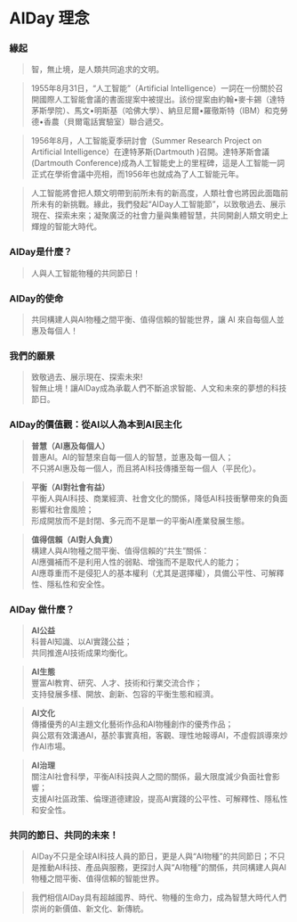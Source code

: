 # AIDay 理念

### 緣起

> 智，無止境，是人類共同追求的文明。

> 1955年8月31日，“人工智能”（Artificial Intelligence）一詞在一份關於召開國際人工智能會議的書面提案中被提出。該份提案由約翰•麥卡錫（達特茅斯學院）、馬文•明斯基（哈佛大學）、納旦尼爾•羅徹斯特（IBM）和克勞德•香農（貝爾電話實驗室）聯合遞交。

> 1956年8月，人工智能夏季研討會（Summer Research Project on Artificial Intelligence）在達特茅斯(Dartmouth )召開。達特茅斯會議(Dartmouth Conference)成為人工智能史上的里程碑，這是人工智能一詞正式在學術會議中亮相，而1956年也就成為了人工智能元年。

> 人工智能將會把人類文明帶到前所未有的新高度，人類社會也將因此面臨前所未有的新挑戰。緣此，我們發起“AIDay人工智能節”，以致敬過去、展示現在、探索未來；凝聚廣泛的社會力量與集體智慧，共同開創人類文明史上輝煌的智能大時代。


### AIDay是什麼？

> 人與人工智能物種的共同節日！

### AIDay的使命

> 共同構建人與AI物種之間平衡、值得信賴的智能世界，讓 AI 來自每個人並惠及每個人！

### 我們的願景

> 致敬過去、展示現在、探索未來!<br/>
智無止境！讓AIDay成為承載人們不斷追求智能、人文和未來的夢想的科技節日。

### AIDay的價值觀：從AI以人為本到AI民主化

> <strong>普慧（AI惠及每個人）</strong><br/>
普惠AI。AI的智慧來自每一個人的智慧，並惠及每一個人；<br/>
不只將AI惠及每一個人，而且將AI科技傳播至每一個人（平民化）。

> <strong>平衡（AI對社會有益）</strong><br/>
平衡人與AI科技、商業經濟、社會文化的關係，降低AI科技衝擊帶來的負面影響和社會風險；<br/>
形成開放而不是封閉、多元而不是單一的平衡AI產業發展生態。

> <strong>值得信賴（AI對人負責）</strong><br/>
構建人與AI物種之間平衡、值得信賴的“共生”關係：<br/>
AI應彌補而不是利用人性的弱點、增強而不是取代人的能力； <br/>
AI應尊重而不是侵犯人的基本權利（尤其是選擇權），具備公平性、可解釋性、隱私性和安全性。


### AIDay 做什麼？

> <strong>AI公益</strong><br/>
科普AI知識、以AI實踐公益；<br/>
共同推進AI技術成果均衡化。

> <strong>AI生態</strong><br/>
豐富AI教育、研究、人才、技術和行業交流合作；<br/>
支持發展多樣、開放、創新、包容的平衡生態和經濟。

> <strong>AI文化</strong><br/>
傳播優秀的AI主題文化藝術作品和AI物種創作的優秀作品；<br/>
與公眾有效溝通AI，基於事實真相，客觀、理性地報導AI，不虛假誤導來炒作AI市場。

> <strong>AI治理</strong><br/>
關注AI社會科學，平衡AI科技與人之間的關係，最大限度減少負面社會影響；<br/>
支援AI社區政策、倫理道德建設，提高AI實踐的公平性、可解釋性、隱私性和安全性。

### 共同的節日、共同的未來！

> AIDay不只是全球AI科技人員的節日，更是人與“AI物種”的共同節日；不只是推動AI科技、產品與服務，更探討人與“AI物種”的關係，共同構建人與AI物種之間平衡、值得信賴的智能世界。

> 我們相信AIDay具有超越國界、時代、物種的生命力，成為智慧大時代人們崇尚的新價值、新文化、新傳統。
